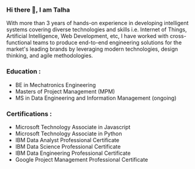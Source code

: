 ### Hi there 👋, I am Talha

With more than 3 years of hands-on experience in developing intelligent systems covering diverse technologies and skills i.e. Internet of Things, Artificial Intelligence, Web Development, etc, I have worked with cross-functional teams to produce end-to-end engineering solutions for the market's leading brands by leveraging modern technologies, design thinking, and agile methodologies. 

### Education :
- BE in Mechatronics Engineering
- Masters of Project Management (MPM)
- MS in Data Engineering and Information Management (ongoing)
<!--- 
- ME in Mechatronics and Cyber Physical Systems
--->

### Certifications :
- Microsoft Technology Associate in Javascript
- Microsoft Technology Associate in Python
- IBM Data Analyst Professional Certificate
- IBM Data Science Professional Certificate
- IBM Data Engineering Professional Certificate
- Google Project Management Professional Certificate

<!--- 
- IBM AI Engineering Professional Certificate (ongoing)
- IBM DevOps and Software Engineering Professional Certificate (ongoing)
- DeepLearning.AI TensorFlow Developer Professional Certificate (ongoing)
--->


<!--- 
### DeepLearning.AI Specializations :
- Mathematics for ML and DS
- Machine Learning
- Deep Learning
- Natural Language Processing
- Generative Adversarial Networks
- Tensorflow: Advance Techniques
- Tensorflow: Data and Deployment
- ML Engineering for Production (MLOPS)
--->

<!--- 
Domains :

1) Internet of Things
2) Data Analytics
3) Data Science 
4) Machine Learning
5) Deep Learning
6) Generative Adversrial Networks (GANs)
7) Natural Language Processing (NLP)
8) Image Processing
9) Computer Vision 
10) 3D Reconstruction
11) Web Development
12) Cloud Computing
13) Data Engineering
14) DevOps Engineering


Tools :

- Programming Languages : C++ / Rust / Python / Javascript / Typescript / Golang

- Web Development : React Js / Next Js / MongoDB / Express Js / Node Js 

- Backend as a Service (BaaS) : Firebase / Appwrite / Supabase / Strapi / Sanity

- Databases : MySQL, PostgreSQL, SQLite, MongoDB, Cassandra, Redis, Neo4j, FaunaDB

- DevOps : Github Actions / Docker / Kubernetes / Teraform / NodeRed / InfluxDB / Grafana

- Cloud Computing : Netlify / Vercel / AWS / Microsoft Azure / GCP

- Data Engineering : Kafka / Spark / Hadoop / Flink / Airflow / Snowflake / Databricks

- Machine Learning & AI : Scikit-Learn / Keras / Pytorch / Tensorflow / Langchain / Fast API

- Computer Vision : Image Processing, Generative Adversarial Networks, Stable Diffusion 

--->


